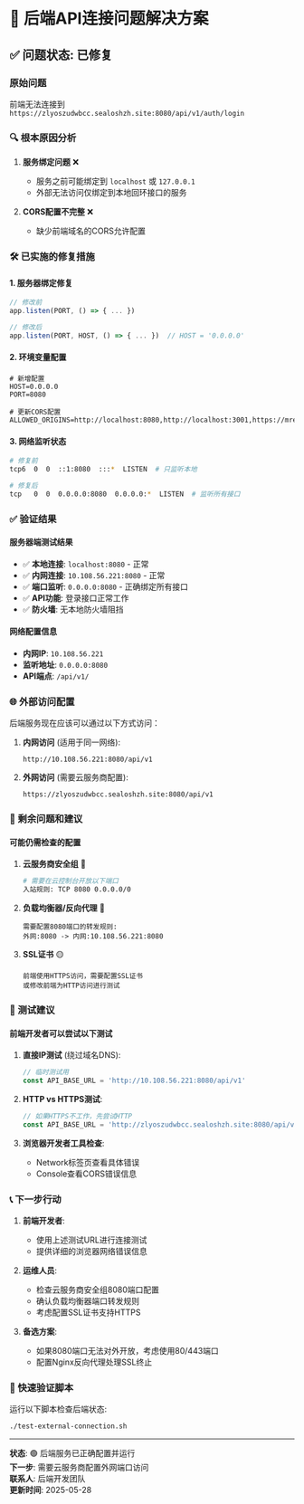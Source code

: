 # 🔧 后端API连接问题解决方案

## ✅ 问题状态: 已修复

### 原始问题
前端无法连接到 `https://zlyoszudwbcc.sealoshzh.site:8080/api/v1/auth/login`

### 🔍 根本原因分析

1. **服务绑定问题** ❌ 
   - 服务之前可能绑定到 `localhost` 或 `127.0.0.1`
   - 外部无法访问仅绑定到本地回环接口的服务

2. **CORS配置不完整** ❌
   - 缺少前端域名的CORS允许配置

### 🛠️ 已实施的修复措施

#### 1. 服务器绑定修复
```javascript
// 修改前
app.listen(PORT, () => { ... })

// 修改后  
app.listen(PORT, HOST, () => { ... })  // HOST = '0.0.0.0'
```

#### 2. 环境变量配置
```env
# 新增配置
HOST=0.0.0.0
PORT=8080

# 更新CORS配置
ALLOWED_ORIGINS=http://localhost:8080,http://localhost:3001,https://mreeftsvckob.sealoshzh.site,https://zlyoszudwbcc.sealoshzh.site,http://zlyoszudwbcc.sealoshzh.site
```

#### 3. 网络监听状态
```bash
# 修复前
tcp6  0  0  ::1:8080  :::*  LISTEN  # 只监听本地

# 修复后  
tcp   0  0  0.0.0.0:8080  0.0.0.0:*  LISTEN  # 监听所有接口
```

### ✅ 验证结果

#### 服务器端测试结果
- ✅ **本地连接**: `localhost:8080` - 正常
- ✅ **内网连接**: `10.108.56.221:8080` - 正常  
- ✅ **端口监听**: `0.0.0.0:8080` - 正确绑定所有接口
- ✅ **API功能**: 登录接口正常工作
- ✅ **防火墙**: 无本地防火墙阻挡

#### 网络配置信息
- **内网IP**: `10.108.56.221`
- **监听地址**: `0.0.0.0:8080`
- **API端点**: `/api/v1/`

### 🌐 外部访问配置

后端服务现在应该可以通过以下方式访问：

1. **内网访问** (适用于同一网络):
   ```
   http://10.108.56.221:8080/api/v1
   ```

2. **外网访问** (需要云服务商配置):
   ```
   https://zlyoszudwbcc.sealoshzh.site:8080/api/v1
   ```

### 🚨 剩余问题和建议

#### 可能仍需检查的配置

1. **云服务商安全组** 🔴
   ```bash
   # 需要在云控制台开放以下端口
   入站规则: TCP 8080 0.0.0.0/0
   ```

2. **负载均衡器/反向代理** 🔴
   ```
   需要配置8080端口的转发规则:
   外网:8080 -> 内网:10.108.56.221:8080
   ```

3. **SSL证书** 🟡
   ```
   前端使用HTTPS访问，需要配置SSL证书
   或修改前端为HTTP访问进行测试
   ```

### 🧪 测试建议

#### 前端开发者可以尝试以下测试

1. **直接IP测试** (绕过域名DNS):
   ```javascript
   // 临时测试用
   const API_BASE_URL = 'http://10.108.56.221:8080/api/v1'
   ```

2. **HTTP vs HTTPS测试**:
   ```javascript
   // 如果HTTPS不工作，先尝试HTTP
   const API_BASE_URL = 'http://zlyoszudwbcc.sealoshzh.site:8080/api/v1'
   ```

3. **浏览器开发者工具检查**:
   - Network标签页查看具体错误
   - Console查看CORS错误信息

### 📞 下一步行动

1. **前端开发者**: 
   - 使用上述测试URL进行连接测试
   - 提供详细的浏览器网络错误信息

2. **运维人员**:
   - 检查云服务商安全组8080端口配置
   - 确认负载均衡器端口转发规则
   - 考虑配置SSL证书支持HTTPS

3. **备选方案**:
   - 如果8080端口无法对外开放，考虑使用80/443端口
   - 配置Nginx反向代理处理SSL终止

### 🔧 快速验证脚本

运行以下脚本检查后端状态:
```bash
./test-external-connection.sh
```

---

**状态**: 🟢 后端服务已正确配置并运行  
**下一步**: 需要云服务商配置外网端口访问  
**联系人**: 后端开发团队  
**更新时间**: 2025-05-28 